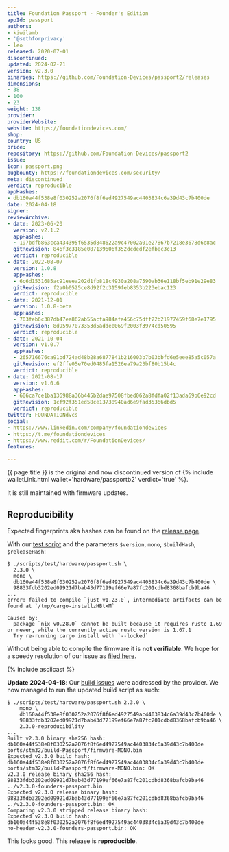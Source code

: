 ```yaml
---
title: Foundation Passport - Founder's Edition
appId: passport
authors:
- kiwilamb
- '@sethforprivacy'
- leo
released: 2020-07-01
discontinued: 
updated: 2024-02-21
version: v2.3.0
binaries: https://github.com/Foundation-Devices/passport2/releases
dimensions:
- 38
- 100
- 23
weight: 138
provider: 
providerWebsite: 
website: https://foundationdevices.com/
shop: 
country: US
price: 
repository: https://github.com/Foundation-Devices/passport2
issue: 
icon: passport.png
bugbounty: https://foundationdevices.com/security/
meta: discontinued
verdict: reproducible
appHashes:
- db160a44f538e8f030252a2076f8f6ed4927549ac4403834c6a39d43c7b400de
date: 2024-04-18
signer: 
reviewArchive:
- date: 2023-06-20
  version: v2.1.2
  appHashes:
  - 197bdfb863cca434395f6535d848622a9c47002a01e27867b7218e3678d6e8ac
  gitRevision: 846f3c3185e087139606f352dcdedf2efbec3c13
  verdict: reproducible
- date: 2022-08-07
  version: 1.0.8
  appHashes:
  - 6c6d1531685ac91eeea202d1fb818c4930a208a7590ab36e118bf5eb91e29e83
  gitRevision: f2a0b0525ce8d92f2c3159feb8353b223ebac123
  verdict: reproducible
- date: 2021-12-01
  version: 1.0.8-beta
  appHashes:
  - 703feb6c387db47ea862ab55acfa984afa456c75dff22b21977459f68e7e1795
  gitRevision: 8d95977073353d5addee069f2003f3974cd50595
  verdict: reproducible
- date: 2021-10-04
  version: v1.0.7
  appHashes:
  - 265716676ca91bd724ad48b28a6877841b216003b7b03bbfd6e5eee85a5c057a
  gitRevision: ef2ffe05e70ed0485fa1526ea79a23bf80b15b4c
  verdict: reproducible
- date: 2021-08-17
  version: v1.0.6
  appHashes:
  - 606ca7ce1ba136988a36b445b2dae97508fbed062a8fdfa02f13ada69b6e92cd
  gitRevision: 1cf92f351ed58ce13738940ad6e9fad35366dbd5
  verdict: reproducible
twitter: FOUNDATIONdvcs
social:
- https://www.linkedin.com/company/foundationdevices
- https://t.me/foundationdevices
- https://www.reddit.com/r/FoundationDevices/
features: 

---
```


{{ page.title }} is the original and now discontinued version of
{% include walletLink.html wallet='hardware/passportb2' verdict='true' %}.

It is still maintained with firmware updates.

## Reproducibility

Expected fingerprints aka hashes can be found on the
[release page](https://github.com/Foundation-Devices/passport2/releases).

With our
[test script](https://gitlab.com/walletscrutiny/walletScrutinyCom/-/blob/master/scripts/test/hardware/passport.sh)
and the parameters `$version`, `mono`, `$buildHash`, `$releaseHash`:

```
$ ./scripts/test/hardware/passport.sh \
  2.3.0 \
  mono \
  db160a44f538e8f030252a2076f8f6ed4927549ac4403834c6a39d43c7b400de \
  98833fdb3202ed09921d7bab43d77199ef66e7a87fc201cdbd8368bafcb9ba46
...
error: failed to compile `just v1.23.0`, intermediate artifacts can be found at `/tmp/cargo-installzHBtxM`

Caused by:
  package `nix v0.28.0` cannot be built because it requires rustc 1.69 or newer, while the currently active rustc version is 1.67.1
  Try re-running cargo install with `--locked`
```

Without being able to compile the firmware it is **not verifiable**. We hope for
a speedy resolution of our issue as
[filed here](https://github.com/Foundation-Devices/passport2/issues/493).

{% include asciicast %}

**Update 2024-04-18**: Our
[build issues](https://github.com/Foundation-Devices/passport2/issues/493) were
addressed by the provider. We now managed to run the updated build script as
such:

```
$ ./scripts/test/hardware/passport.sh 2.3.0 \
    mono \
    db160a44f538e8f030252a2076f8f6ed4927549ac4403834c6a39d43c7b400de \
    98833fdb3202ed09921d7bab43d77199ef66e7a87fc201cdbd8368bafcb9ba46 \
    2.3.0-reproducibility
...
Built v2.3.0 binary sha256 hash:
db160a44f538e8f030252a2076f8f6ed4927549ac4403834c6a39d43c7b400de  ports/stm32/build-Passport/firmware-MONO.bin
Expected v2.3.0 build hash:
db160a44f538e8f030252a2076f8f6ed4927549ac4403834c6a39d43c7b400de
ports/stm32/build-Passport/firmware-MONO.bin: OK
v2.3.0 release binary sha256 hash:
98833fdb3202ed09921d7bab43d77199ef66e7a87fc201cdbd8368bafcb9ba46  ../v2.3.0-founders-passport.bin
Expected v2.3.0 release binary hash:
98833fdb3202ed09921d7bab43d77199ef66e7a87fc201cdbd8368bafcb9ba46
../v2.3.0-founders-passport.bin: OK
Comparing v2.3.0 stripped release binary hash:
Expected v2.3.0 build hash:
db160a44f538e8f030252a2076f8f6ed4927549ac4403834c6a39d43c7b400de
no-header-v2.3.0-founders-passport.bin: OK
```

This looks good. This release is **reproducible**.
